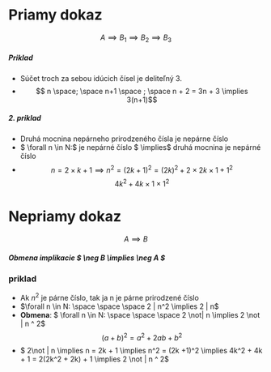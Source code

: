 # Priamy dokaz
 $$ A \implies B_1  \implies B_2 \implies B_3 $$
##### Priklad
- Súčet troch za sebou idúcich čísel je deliteľný 3.
- $$ n \space; \space n+1 \space ; \space n + 2 = 3n + 3 \implies 3(n+1)$$

##### 2. priklad 
- Druhá mocnina nepárneho prirodzeného čísla je nepárne číslo
- $ \forall n \in N:$ je nepárné číslo $ \implies$ druhá mocnina je nepárné číslo
- $$ n = 2 \times k + 1 \implies n^2 = (2k+1)^2 = (2k)^2 + 2 \times 2k \times 1 + 1^2$$
$$ 4k^2 + 4k \times 1 \times 1^2 $$

# Nepriamy dokaz
$$ A \implies B $$
##### Obmena implikacie $ \neg B \implies \neg A $

### priklad
- Ak $n^2$ je párne číslo, tak ja n je párne prirodzené číslo
- $\forall n \in N: \space \space \space 2 | n^2 \implies 2 | n$
- **Obmena**: $ \forall n \in N: \space \space \space 2 \not| n \implies 2 \not | n ^ 2$
$$ (a+b)^2 = a^2 + 2ab + b ^2$$
- $ 2\not | n \implies n = 2k + 1 \implies n^2 = (2k +1)^2 \implies 4k^2 + 4k + 1  = 2(2k^2 + 2k) + 1 \implies 2 \not | n ^ 2$